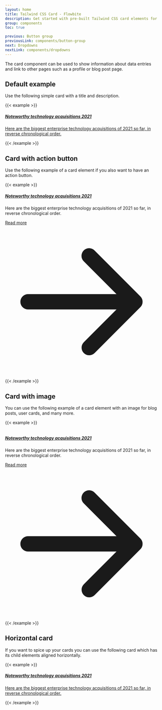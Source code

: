 ```yaml
---
layout: home
title: Tailwind CSS Card - Flowbite
description: Get started with pre-built Tailwind CSS card elements for your web project
group: components
toc: true

previous: Button group
previousLink: components/button-group
next: Dropdowns
nextLink: components/dropdowns
---
```


The card component can be used to show information about data entries and link to other pages such as a profile or blog post page.

## Default example

Use the following simple card with a title and description.

{{< example >}}
<a href="#" class="block p-6 bg-white hover:bg-gray-100 shadow-md border border-gray-200 rounded-lg max-w-sm">
    <h5 class="text-gray-900 font-bold text-2xl tracking-tight mb-2">Noteworthy technology acquisitions 2021</h5>
    <p class="font-normal text-gray-700">Here are the biggest enterprise technology acquisitions of 2021 so far, in reverse chronological order.</p>
</a>
{{< /example >}}

## Card with action button

Use the following example of a card element if you also want to have an action button.

{{< example >}}
<div class="bg-white p-6 shadow-md border border-gray-200 rounded-lg max-w-sm">
    <a href="#">
        <h5 class="text-gray-900 font-bold text-2xl tracking-tight mb-2">Noteworthy technology acquisitions 2021</h5>
    </a>
    <p class="font-normal text-gray-700 mb-3">Here are the biggest enterprise technology acquisitions of 2021 so far, in reverse chronological order.</p>
    <a href="#" class="text-white bg-blue-700 hover:bg-blue-800 focus:ring-4 focus:ring-blue-300 font-medium rounded-lg text-sm px-3 py-2 text-center inline-flex items-center">
        Read more
        <svg class="-mr-1 ml-2 h-5 w-5" fill="currentColor" viewBox="0 0 20 20" xmlns="http://www.w3.org/2000/svg"><path fill-rule="evenodd" d="M10.293 3.293a1 1 0 011.414 0l6 6a1 1 0 010 1.414l-6 6a1 1 0 01-1.414-1.414L14.586 11H3a1 1 0 110-2h11.586l-4.293-4.293a1 1 0 010-1.414z" clip-rule="evenodd"></path></svg>
    </a>
</div>
{{< /example >}}

## Card with image

You can use the following example of a card element with an image for blog posts, user cards, and many more.

{{< example >}}
<div class="bg-white shadow-md border border-gray-200 rounded-lg max-w-sm">
    <a href="#">
        <img class="rounded-t-lg" src="/docs/images/blog/image-1.jpg" alt="" />
    </a>
    <div class="p-5">
        <a href="#">
            <h5 class="text-gray-900 font-bold text-2xl tracking-tight mb-2">Noteworthy technology acquisitions 2021</h5>
        </a>
        <p class="font-normal text-gray-700 mb-3">Here are the biggest enterprise technology acquisitions of 2021 so far, in reverse chronological order.</p>
        <a href="#" class="text-white bg-blue-700 hover:bg-blue-800 focus:ring-4 focus:ring-blue-300 font-medium rounded-lg text-sm px-3 py-2 text-center inline-flex items-center">
            Read more
            <svg class="-mr-1 ml-2 h-5 w-5" fill="currentColor" viewBox="0 0 20 20" xmlns="http://www.w3.org/2000/svg"><path fill-rule="evenodd" d="M10.293 3.293a1 1 0 011.414 0l6 6a1 1 0 010 1.414l-6 6a1 1 0 01-1.414-1.414L14.586 11H3a1 1 0 110-2h11.586l-4.293-4.293a1 1 0 010-1.414z" clip-rule="evenodd"></path></svg>
        </a>
    </div>
</div>
{{< /example >}}

## Horizontal card

If you want to spice up your cards you can use the following card which has its child elements aligned horizontally.

{{< example >}}
<a href="#" class="flex flex-col md:flex-row md:max-w-xl rounded-lg bg-white hover:bg-gray-100 border shadow-md items-center">
    <img class="w-full h-96 md:h-auto object-cover md:w-48 rounded-t-lg md:rounded-none md:rounded-l-lg" src="/docs/images/blog/image-4.jpg" alt="">
    <div class="p-4 flex flex-col justify-between leading-normal">
        <h5 class="text-gray-900 font-bold text-2xl tracking-tight mb-2">Noteworthy technology acquisitions 2021</h5>
        <p class="font-normal text-gray-700 mb-3">Here are the biggest enterprise technology acquisitions of 2021 so far, in reverse chronological order.</p>
    </div>
</a>
{{< /example >}}